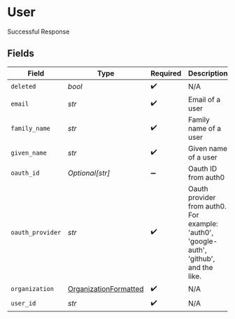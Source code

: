# User

Successful Response


## Fields

| Field                                                                                   | Type                                                                                    | Required                                                                                | Description                                                                             |
| --------------------------------------------------------------------------------------- | --------------------------------------------------------------------------------------- | --------------------------------------------------------------------------------------- | --------------------------------------------------------------------------------------- |
| `deleted`                                                                               | *bool*                                                                                  | :heavy_check_mark:                                                                      | N/A                                                                                     |
| `email`                                                                                 | *str*                                                                                   | :heavy_check_mark:                                                                      | Email of a user                                                                         |
| `family_name`                                                                           | *str*                                                                                   | :heavy_check_mark:                                                                      | Family name of a user                                                                   |
| `given_name`                                                                            | *str*                                                                                   | :heavy_check_mark:                                                                      | Given name of a user                                                                    |
| `oauth_id`                                                                              | *Optional[str]*                                                                         | :heavy_minus_sign:                                                                      | Oauth ID from auth0                                                                     |
| `oauth_provider`                                                                        | *str*                                                                                   | :heavy_check_mark:                                                                      | Oauth provider from auth0. For example: 'auth0', 'google-auth', 'github', and the like. |
| `organization`                                                                          | [OrganizationFormatted](../../models/shared/organizationformatted.md)                   | :heavy_check_mark:                                                                      | N/A                                                                                     |
| `user_id`                                                                               | *str*                                                                                   | :heavy_check_mark:                                                                      | N/A                                                                                     |